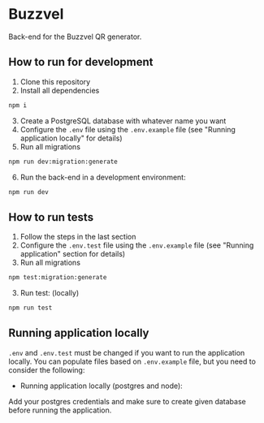 # Buzzvel

Back-end for the Buzzvel QR generator.

## How to run for development

1. Clone this repository
2. Install all dependencies

```bash
npm i
```

3. Create a PostgreSQL database with whatever name you want
4. Configure the `.env` file using the `.env.example` file (see "Running application locally" for details)
5. Run all migrations

```bash
npm run dev:migration:generate
```

6. Run the back-end in a development environment:

```bash
npm run dev
```

## How to run tests

1. Follow the steps in the last section
1. Configure the `.env.test` file using the `.env.example` file (see "Running application" section for details)
1. Run all migrations

```bash
npm test:migration:generate
```

3. Run test:
   (locally)

```bash
npm run test
```

## Running application locally 

`.env` and `.env.test` must be changed if you want to run the application locally. You can populate files based on `.env.example` file, but you need to consider the following:

- Running application locally (postgres and node):

Add your postgres credentials and make sure to create given database before running the application.
